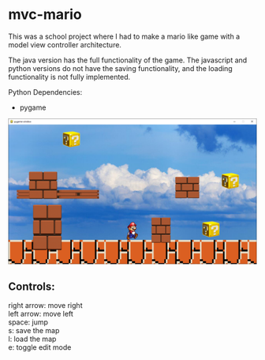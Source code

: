 # mvc-mario
This was a school project where I had to make a mario like game with a model view controller architecture.

The java version has the full functionality of the game. The javascript and python versions do not have the saving functionality, and the loading functionality is not fully implemented.

Python Dependencies:
- pygame

![screenshot](./images/screenshot.png)

<h2>Controls:</h2>

right arrow: move right<br />
left arrow: move left<br />
space: jump<br />
s: save the map<br />
l: load the map<br />
e: toggle edit mode
